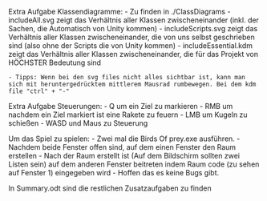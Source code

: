 Extra Aufgabe Klassendiagramme:
    - Zu finden in ./ClassDiagrams
    - includeAll.svg zeigt das Verhältnis aller Klassen zwischeneinander (inkl. der Sachen, die Automatisch von Unity kommen)
    - includeScripts.svg zeigt das Verhältnis aller Klassen zwischeneinander, die von uns selbst geschrieben sind (also ohne der Scripts die von Unity kommen)
    - includeEssential.kdm zeigt das Verhältnis aller Klassen zwischeneinander, die für das Projekt von HÖCHSTER Bedeutung sind

    - Tipps: Wenn bei den svg files nicht alles sichtbar ist, kann man sich mit heruntergedrücktem mittlerem Mausrad rumbewegen. Bei dem kdm file "ctrl" + "-"

Extra Aufgabe Steuerungen:
    - Q um ein Ziel zu markieren
    - RMB um nachdem ein Ziel markiert ist eine Rakete zu feuern
    - LMB um Kugeln zu schießen
    - WASD und Maus zu Steuerung

Um das Spiel zu spielen:
    - Zwei mal die Birds Of prey.exe ausführen.
    - Nachdem beide Fenster offen sind, auf dem einen Fenster den Raum erstellen
    - Nach der Raum erstellt ist (Auf dem Bildschirm sollten zwei Listen sein) auf dem anderen Fenster beitreten indem Raum code (zu sehen auf Fenster 1) eingegeben wird
    - Hoffen das es keine Bugs gibt.    


In Summary.odt sind die restlichen Zusatzaufgaben zu finden